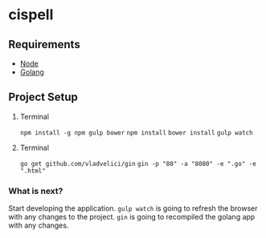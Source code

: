 # cispell

## Requirements

- [Node](https://nodejs.org)
- [Golang](https://golang.org)
    
## Project Setup

1. Terminal
    
    `npm install -g npm gulp bower`
    `npm install`
    `bower install`
    `gulp watch`

2. Terminal
    
    `go get github.com/vladvelici/gin`
    `gin -p "80" -a "8080" -e ".go" -e ".html"`
    
### What is next?

Start developing the application. 
`gulp watch` is going to refresh the browser with any changes to the project.
`gin` is going to recompiled the golang app with any changes.